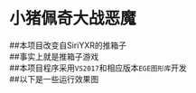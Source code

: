 # 小猪佩奇大战恶魔
##本项目改变自SiriYXR的推箱子<br>
##事实上就是推箱子游戏<br>
##本项目程序采用`VS2017`和相应版本`EGE图形库`开发<br>
##以下是一些运行效果图<br>

